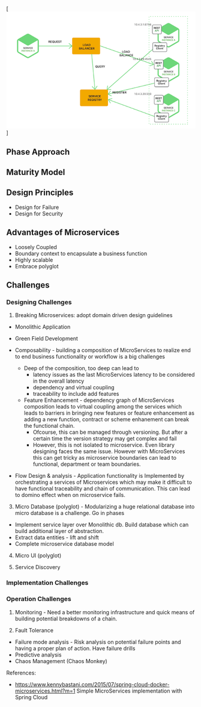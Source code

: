 [![MicroServices Implementation](./ServiceCalls.png)]

## Phase Approach

## Maturity Model

## Design Principles
- Design for Failure
- Design for Security

## Advantages of Microservices
- Loosely Coupled
- Boundary context to encapsulate a business function
- Highly scalable
- Embrace polyglot

## Challenges

### Designing Challenges
1. Breaking Microservices: adopt domain driven design guidelines
  - Monolithic Application
  - Green Field Development

- Composability - building a composition of MicroServices to realize end to end business functionality or workflow is a big challenges
  - Deep of the composition, too deep can lead to
    - latency issues as the last MicroServices latency to be considered in the overall latency
    - dependency and virtual coupling
    - traceability to include add features
  - Feature Enhancement - dependency graph of MicroServices composition leads to virtual coupling among the services which leads to barriers in bringing new features or feature enhancement as adding a new function, contract or scheme enhanement can break the functional chain.
    - Ofcourse, this can be managed through versioning. But after a certain time the version strategy may get complex and fail
    - However, this is not isolated to microservice. Even library designing faces the same issue. However with MicroServices this can get tricky as microservice boundaries can lead to functional, department or team boundaries.


- Flow Design & analysis - Application functionality is Implemented by orchestrating a services of Microservices which may make it difficult to have functional traceability and chain of communication. This can lead to domino effect when on microservice fails.

3. Micro Database (polyglot) - Modularizing a huge relational database into micro database is a challenge. Go in phases
  - Implement service layer over Monolithic db. Build database which can build additional layer of abstraction.
  - Extract data entities - lift and shift
  - Complete microservice database model

4. Micro UI (polyglot)

5. Service Discovery




### Implementation Challenges

### Operation Challenges

1. Monitoring -  Need a better monitoring infrastructure and quick means of building potential breakdowns of a chain.

2. Fault Tolerance
  - Failure mode analysis - Risk analysis on potential failure points and having a proper plan of action. Have failure drills
  - Predictive analysis
  - Chaos Management (Chaos Monkey)

References:

- https://www.kennybastani.com/2015/07/spring-cloud-docker-microservices.html?m=1 Simple MicroServices implementation with Spring Cloud
